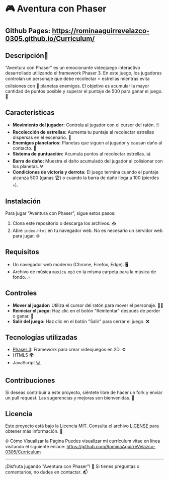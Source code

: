 # 🎮 Aventura con Phaser

## Github Pages: https://rominaaguirrevelazco-0305.github.io/Curriculum/

## Descripción📄 
"Aventura con Phaser" es un emocionante videojuego interactivo desarrollado utilizando el framework Phaser 3. En este juego, los jugadores controlan un personaje que debe recolectar ⭐ estrellas mientras evita colisiones con 🌌 planetas enemigos. El objetivo es acumular la mayor cantidad de puntos posible y superar el puntaje de 500 para ganar el juego. 🎉

## Características

- **Movimiento del jugador:** Controla al jugador con el cursor del ratón. 🖱️
- **Recolección de estrellas:** Aumenta tu puntaje al recolectar estrellas dispersas en el escenario. 🌟
- **Enemigos planetarios:** Planetas que siguen al jugador y causan daño al contacto. 🌠
- **Sistema de puntuación:** Acumula puntos al recolectar estrellas. 📊
- **Barra de daño:** Muestra el daño acumulado del jugador al colisionar con los planetas. 💔
- **Condiciones de victoria y derrota:** El juego termina cuando el puntaje alcanza 500 (ganas 🏆) o cuando la barra de daño llega a 100 (pierdes 💀).

## Instalación

Para jugar "Aventura con Phaser", sigue estos pasos:

1. Clona este repositorio o descarga los archivos. 📥
2. Abre `index.html` en tu navegador web. No es necesario un servidor web para jugar. 🌐

## Requisitos

- Un navegador web moderno (Chrome, Firefox, Edge). 🖥️
- Archivo de música `musica.mp3` en la misma carpeta para la música de fondo. 🎶

## Controles

- **Mover al jugador:** Utiliza el cursor del ratón para mover el personaje. 🏃‍♂️
- **Reiniciar el juego:** Haz clic en el botón "Reintentar" después de perder o ganar. 🔄
- **Salir del juego:** Haz clic en el botón "Salir" para cerrar el juego. ❌

## Tecnologías utilizadas

- [Phaser 3](https://phaser.io/): Framework para crear videojuegos en 2D. ⚙️
- HTML5 🌍
- JavaScript 💻

## Contribuciones

Si deseas contribuir a este proyecto, siéntete libre de hacer un fork y enviar un pull request. Las sugerencias y mejoras son bienvenidas. 🙌

## Licencia

Este proyecto está bajo la Licencia MIT. Consulta el archivo [LICENSE](LICENSE) para obtener más información. 📜

🌐 Cómo Visualizar la Página
Puedes visualizar mi currículum vitae en línea visitando el siguiente enlace: https://github.com/RominaAguirreVelazco-0305/Curriculum

---

¡Disfruta jugando "Aventura con Phaser"! 🎊 Si tienes preguntas o comentarios, no dudes en contactar. 📬
